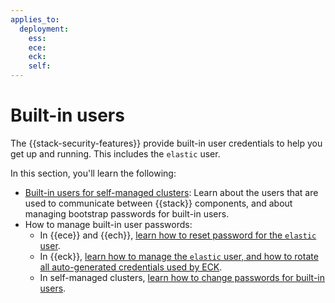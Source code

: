 ```yaml
---
applies_to:
  deployment:
    ess:
    ece:
    eck:
    self:
---
```


# Built-in users

The {{stack-security-features}} provide built-in user credentials to help you get up and running. This includes the `elastic` user.

In this section, you'll learn the following: 

* [Built-in users for self-managed clusters](/built-in-users.md): Learn about the users that are used to communicate between {{stack}} components, and about managing bootstrap passwords for built-in users. 
* How to manage built-in user passwords:
  * In {{ece}} and {{ech}}, [learn how to reset password for the `elastic` user](/manage-elastic-user-cloud.md).
  * In {{eck}}, [learn how to manage the `elastic` user, and how to rotate all auto-generated credentials used by ECK](/built-in-eck.md).
  * In self-managed clusters, [learn how to change passwords for built-in users](built-in-sm.md).